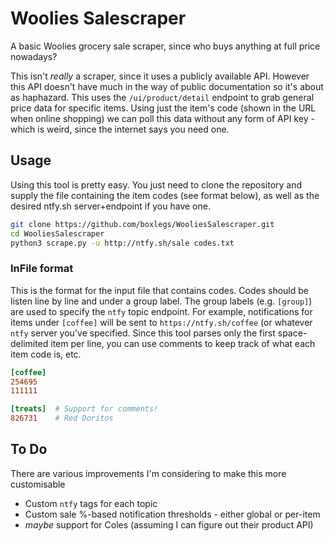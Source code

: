 # Woolies Salescraper
A basic Woolies grocery sale scraper, since who buys anything at full price nowadays?

This isn't _really_ a scraper, since it uses a publicly available API. However this API doesn't have much in the way of public documentation so it's about as haphazard. This uses the `/ui/product/detail` endpoint to grab general price data for specific items. Using just the item's code (shown in the URL when online shopping) we can poll this data without any form of API key - which is weird, since the internet says you need one. 

## Usage
Using this tool is pretty easy. You just need to clone the repository and supply the file containing the item codes (see format below), as well as the desired ntfy.sh server+endpoint if you have one. 

```sh
git clone https://github.com/boxlegs/WooliesSalescraper.git
cd WooliesSalescraper
python3 scrape.py -u http://ntfy.sh/sale codes.txt
```

### InFile format

This is the format for the input file that contains codes. Codes should be listen line by line and under a group label. The group labels (e.g. `[group]`) are used to specify the `ntfy` topic endpoint. For example, notifications for items under `[coffee]` will be sent to `https://ntfy.sh/coffee` (or whatever `ntfy` server you've specified. Since this tool parses only the first space-delimited item per line, you can use comments to keep track of what each item code is, etc.

```toml
[coffee]
254695
111111

[treats]  # Support for comments!
826731    # Red Doritos 
```

## To Do
There are various improvements I'm considering to make this more customisable

- Custom `ntfy` tags for each topic
- Custom sale %-based notification thresholds - either global or per-item
- _maybe_ support for Coles (assuming I can figure out their product API)
